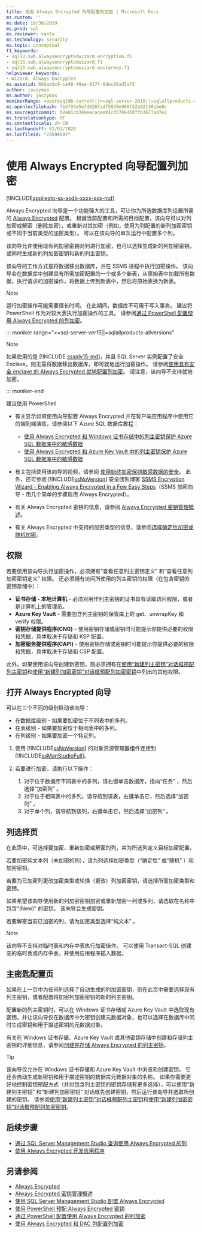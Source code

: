 ```yaml
---
title: 使用 Always Encrypted 向导配置列加密 | Microsoft Docs
ms.custom: ''
ms.date: 10/30/2019
ms.prod: sql
ms.reviewer: vanto
ms.technology: security
ms.topic: conceptual
f1_keywords:
- sql13.swb.alwaysencryptedwizard.encryption.f1
- sql13.swb.alwaysencryptedwizard.f1
- sql13.swb.alwaysencryptedwizard.masterkey.f1
helpviewer_keywords:
- Wizard, Always Encrypted
ms.assetid: 68daddc9-ce48-49aa-917f-6dec86ad5af5
author: jaszymas
ms.author: jaszymas
monikerRange: =azuresqldb-current||>=sql-server-2016||=sqlallproducts-allversions||>=sql-server-linux-2017||=azuresqldb-mi-current
ms.openlocfilehash: 71df93e5e7d628fadf5839e980f42a92138a5e0c
ms.sourcegitcommit: b2e81cb349eecacee91cd3766410ffb3677ad7e2
ms.translationtype: HT
ms.contentlocale: zh-CN
ms.lasthandoff: 02/01/2020
ms.locfileid: "73594507"
---
```

# <a name="configure-column-encryption-using-always-encrypted-wizard"></a>使用 Always Encrypted 向导配置列加密
[!INCLUDE[appliesto-ss-asdb-xxxx-xxx-md](../../../includes/appliesto-ss-asdb-xxxx-xxx-md.md)]

Always Encrypted 向导是一个功能强大的工具，可让你为所选数据库列设置所需的 [Always Encrypted](always-encrypted-database-engine.md) 配置。 根据当前配置和所需的目标配置，该向导可以对列加密或解密（删除加密），或重新对其加密（例如，使用为列配置的新列加密密钥或不同于当前类型的加密类型）。 可以在该向导的单次运行中配置多个列。

该向导允许使用现有列加密密钥对列进行加密，也可以选择生成新的列加密密钥，或同时生成新的列加密密钥和新的列主密钥。 

该向导的工作方式是将数据移出数据库，并在 SSMS 进程中执行加密操作。 该向导会在数据库中创建具有所需加密配置的一个或多个新表，从原始表中加载所有数据，执行请求的加密操作，将数据上传到新表中，然后将原始表换为新表。

> [!NOTE]
> 运行加密操作可能需要很长时间。 在此期间，数据库不可用于写入事务。 建议将 PowerShell 作为对较大表执行加密操作的工具。 请参阅[通过 PowerShell 配置使用 Always Encrypted 的列加密](configure-column-encryption-using-powershell.md)。

::: moniker range=">=sql-server-ver15||=sqlallproducts-allversions"

> [!NOTE]
> 如果使用的是 [!INCLUDE [sssqlv15-md](../../../includes/sssqlv15-md.md)]，并且 SQL Server 实例配置了安全 Enclave，则无需将数据移出数据库，即可就地运行加密操作。 请参阅[使用具有安全 enclave 的 Always Encrypted 就地配置列加密](always-encrypted-enclaves-configure-encryption.md)。 请注意，该向导不支持就地加密。

::: moniker-end

建议使用 PowerShell 

 - 有关显示如何使用向导配置 Always Encrypted 并在客户端应用程序中使用它的端到端演练，请参阅以下 Azure SQL 数据库教程：
    - [使用 Always Encrypted 和 Windows 证书存储中的列主密钥保护 Azure SQL 数据库中的敏感数据](https://azure.microsoft.com/documentation/articles/sql-database-always-encrypted/)
    - [使用 Always Encrypted 和 Azure Key Vault 中的列主密钥保护 Azure SQL 数据库中的敏感数据](https://docs.microsoft.com/azure/sql-database/sql-database-always-encrypted-azure-key-vault)

 - 有关包括使用该向导的视频，请参阅 [使用始终加密保持敏感数据的安全](https://channel9.msdn.com/events/DataDriven/SQLServer2016/AlwaysEncrypted)。 此外，还可参阅 [!INCLUDE[ssNoVersion](../../../includes/ssnoversion-md.md)] 安全团队博客 [SSMS Encryption Wizard - Enabling Always Encrypted in a Few Easy Steps](https://techcommunity.microsoft.com/t5/SQL-Server/SSMS-Encryption-Wizard-Enabling-Always-Encrypted-in-a-Few-Easy/ba-p/384545)（SSMS 加密向导 - 用几个简单的步骤启用 Always Encrypted）。  
 - 有关 Always Encrypted 密钥的信息，请参阅 [Always Encrypted 密钥管理概述](overview-of-key-management-for-always-encrypted.md)。
 - 有关 Always Encrypted 中支持的加密类型的信息，请参阅[选择确定性加密或随机加密](always-encrypted-database-engine.md#selecting--deterministic-or-randomized-encryption)。
 
 ## <a name="permissions"></a>权限
若要使用该向导执行加密操作，必须拥有“查看任意列主密钥定义”  和“查看任意列加密密钥定义”  权限。 还必须拥有访问所使用的列主密钥的权限（在包含密钥的密钥存储中）：
- **证书存储 - 本地计算机** - 必须对用作列主密钥的证书具有读取访问权限，或者是计算机上的管理员。
- **Azure Key Vault** - 需要包含列主密钥的保管库上的 get、unwrapKey 和 verify 权限。
- **密钥存储提供程序(CNG)** - 使用密钥存储或密钥时可能提示你提供必要的权限和凭据，具体取决于存储和 KSP 配置。
- **加密服务提供程序(CAPI)** - 使用密钥存储或密钥时可能提示你提供必要的权限和凭据，具体取决于存储和 CSP 配置。

此外，如果使用该向导创建新密钥，则必须拥有在[使用“新建列主密钥”对话框预配列主密钥](configure-always-encrypted-keys-using-ssms.md#provision-column-master-keys-with-the-new-column-master-key-dialog)和[使用“新建列加密密钥”对话框预配列加密密钥](configure-always-encrypted-keys-using-ssms.md#provision-column-encryption-keys-with-the-new-column-encryption-key-dialog)中列出的其他权限。

## <a name="open-the-always-encrypted-wizard"></a>打开 Always Encrypted 向导
可以在三个不同的级别启动该向导： 
- 在数据库级别 - 如果要加密位于不同表中的多列。
- 在表级别 - 如果要加密位于相同表中的多列。
- 在列级别 - 如果要加密一个特定列。
 
 1. 使用 [!INCLUDE[ssNoVersion](../../../includes/ssnoversion-md.md)] 的对象资源管理器组件连接到 [!INCLUDE[ssManStudioFull](../../../includes/ssmanstudiofull-md.md)]。  
   
 2. 若要进行加密，请执行以下操作：
     1. 对于位于数据库不同表中的多列，请右键单击数据库，指向“任务”  ，然后选择“加密列”  。
     1. 对于位于相同表中的多列，请导航到该表，右键单击它，然后选择“加密列”  。
     1. 对于单个列，请导航到该列，右键单击它，然后选择“加密列”  。


   
 ## <a name="column-selection-page"></a>列选择页
在此页中，可选择要加密、重新加密或解密的列，并为所选列定义目标加密配置。

若要加密纯文本列（未加密的列），请为列选择加密类型（“确定性”  或“随机”  ）和加密密钥。 

若要为已加密列更改加密类型或轮换（更改）列加密密钥，请选择所需加密类型和密钥。 

如果希望该向导使用新的列加密密钥加密或重新加密一列或多列，请选取在名称中包含“(New)”  的密钥。 该向导会生成密钥。

若要解密当前已加密的列，请为加密类型选择“纯文本”  。


> [!NOTE]
> 该向导不支持对临时表和内存中表执行加密操作。 可以使用 Transact-SQL 创建空的临时表或内存中表，并使用应用程序插入数据。

## <a name="master-key-configuration-page"></a>主密匙配置页
如果在上一页中为任何列选择了自动生成的列加密密钥，则在此页中需要选择现有列主密钥，或者配置将加密列加密密钥的新的列主密钥。 

配置新的列主密钥时，可以在 Windows 证书存储或 Azure Key Vault 中选取现有密钥，并让该向导仅在数据库中为密钥创建元数据对象，也可以选择在数据库中同时生成密钥和用于描述密钥的元数据对象。 

有关在 Windows 证书存储、Azure Key Vault 或其他密钥存储中创建和存储列主密钥的详细信息，请参阅[创建并存储 Always Encrypted 的列主密钥](../../../relational-databases/security/encryption/create-and-store-column-master-keys-always-encrypted.md)。

> [!TIP]
> 该向导仅允许在 Windows 证书存储和 Azure Key Vault 中浏览和创建密钥。 它还会自动生成新密钥和用于描述密钥的数据库元数据对象的名称。 如果你需要更好地控制密钥预配方式（并对包含列主密钥的密钥存储有更多选择），可以使用“新建列主密钥”  和“新建列加密密钥”  对话框先创建密钥，然后运行该向导并选取所创建的密钥。 请参阅[使用“新建列主密钥”对话框预配列主密钥](configure-always-encrypted-keys-using-ssms.md#provision-column-master-keys-with-the-new-column-master-key-dialog)和[使用“新建列加密密钥”对话框预配列加密密钥](configure-always-encrypted-keys-using-ssms.md#provision-column-encryption-keys-with-the-new-column-encryption-key-dialog)。 

## <a name="next-steps"></a>后续步骤
- [通过 SQL Server Management Studio 查询使用 Always Encrypted 的列](always-encrypted-query-columns-ssms.md)
- [使用 Always Encrypted 开发应用程序](always-encrypted-client-development.md)

## <a name="see-also"></a>另请参阅  
 - [Always Encrypted](../../../relational-databases/security/encryption/always-encrypted-database-engine.md)
 - [Always Encrypted 密钥管理概述](overview-of-key-management-for-always-encrypted.md) 
 - [使用 SQL Server Management Studio 配置 Always Encrypted](configure-always-encrypted-using-sql-server-management-studio.md)
 - [使用 PowerShell 预配 Always Encrypted 密钥](configure-always-encrypted-keys-using-powershell.md)
 - [通过 PowerShell 配置使用 Always Encrypted 的列加密](configure-column-encryption-using-powershell.md)
 - [使用 Always Encrypted 和 DAC 包配置列加密](configure-always-encrypted-using-dacpac.md)
